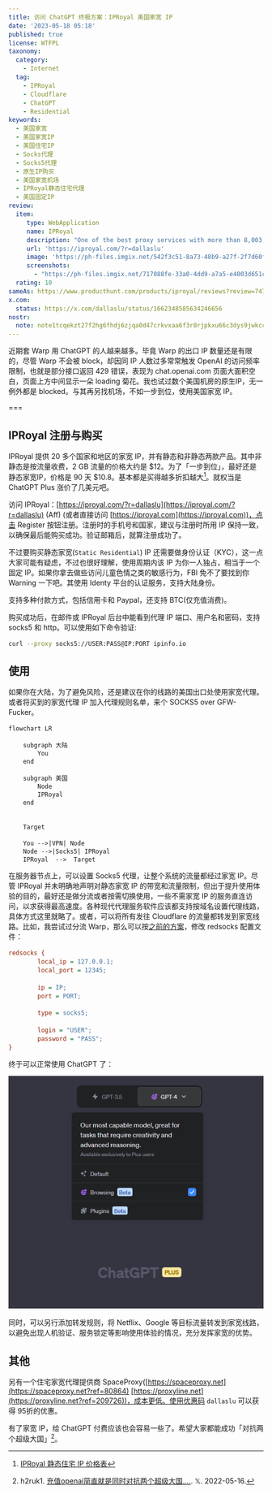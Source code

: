 ```yaml
---
title: 访问 ChatGPT 终极方案：IPRoyal 美国家宽 IP
date: '2023-05-18 05:18'
published: true
license: WTFPL
taxonomy:
  category:
    - Internet
  tag:
    - IPRoyal
    - Cloudflare
    - ChatGPT
    - Residential
keywords:
  - 美国家宽
  - 美国家宽IP
  - 美国住宅IP
  - Socks代理
  - Socks5代理
  - 原生IP购买
  - 美国家宽机场
  - IPRoyal静态住宅代理
  - 美国固定IP
review:
  item:
     type: WebApplication
     name: IPRoyal
     description: "One of the best proxy services with more than 8,003,349 IP's"
     url: 'https://iproyal.com/?r=dallaslu'
     image: 'https://ph-files.imgix.net/542f3c51-8a73-48b9-a27f-2f7d60fa1b51.png'
     screenshots: 
       - "https://ph-files.imgix.net/717088fe-33a0-4dd9-a7a5-e4003d651c47.png"
  rating: 10
sameAs: https://www.producthunt.com/products/iproyal/reviews?review=747126
x.com:
  status: https://x.com/dallaslu/status/1662348585634246656
nostr:
  note: note1tcqekzt27f2hg6fhdj6zjqa0d47crkvxaa6f3r8rjpkxu66c3dys9jwkcc
---
```


近期套 Warp 用 ChatGPT 的人越来越多。毕竟 Warp 的出口 IP 数量还是有限的，尽管 Warp 不会被 block，却因同 IP 人数过多常常触发 OpenAI 的访问频率限制，也就是部分接口返回 429 错误，表现为 chat.openai.com 页面大面积空白，页面上方中间显示一朵 loading 菊花。我也试过数个美国机房的原生IP，无一例外都是 blocked。与其再另找机场，不如一步到位，使用美国家宽 IP。

===

## IPRoyal 注册与购买

IPRoyal 提供 20 多个国家和地区的家宽 IP，并有静态和非静态两款产品。其中非静态是按流量收费，2 GB 流量的价格大约是 \$12。为了「一步到位」，最好还是静态家宽IP，价格是 90 天 \$10.8。基本都是买得越多折扣越大[^iproyal-pricing-static]。就权当是 ChatGPT Plus 涨价了几美元吧。

访问 IPRoyal：[https://iproyal.com/?r=dallaslu](https://iproyal.com/?r=dallaslu) (Aff) (或者直接访问 [https://iproyal.com](https://iproyal.com))，点击 Register 按钮注册。注册时的手机号和国家，建议与注册时所用 IP 保持一致，以确保最后能购买成功。验证邮箱后，就算注册成功了。

不过要购买静态家宽(`Static Residential`) IP 还需要做身份认证（KYC），这一点大家可能有疑虑，不过也很好理解，使用周期内该 IP 为你一人独占，相当于一个固定 IP。如果你拿去做些访问儿童色情之类的敏感行为，FBI 免不了要找到你 Warning 一下吧。其使用 Identy 平台的认证服务，支持大陆身份。

支持多种付款方式，包括信用卡和 Paypal，还支持 BTC(仅充值消费)。

购买成功后，在邮件或 IPRoyal 后台中能看到代理 IP 端口、用户名和密码，支持 socks5 和 http。可以使用如下命令验证:

```bash
curl --proxy socks5://USER:PASS@IP:PORT ipinfo.io
```

## 使用

如果你在大陆，为了避免风险，还是建议在你的线路的美国出口处使用家宽代理。或者将买到的家宽代理 IP 加入代理规则名单，来个 SOCKS5 over GFW-Fucker。

```mermaid
flowchart LR

    subgraph 大陆
        You
    end

    subgraph 美国
        Node
        IPRoyal
    end


    Target

    You -->|VPN| Node
    Node -->|Socks5| IPRoyal
    IPRoyal  -->  Target
```

在服务器节点上，可以设置 Socks5 代理，让整个系统的流量都经过家宽 IP。尽管 IPRoyal 并未明确地声明对静态家宽 IP 的带宽和流量限制，但出于提升使用体验的目的，最好还是做分流或者按需切换使用，一些不需家宽 IP 的服务直连访问，以求获得最高速度。各种现代代理服务软件应该都支持按域名设置代理线路，具体方式这里就略了。或者，可以将所有发往 Cloudflare 的流量都转发到家宽线路。比如，我尝试过分流 Warp，那么可以按[之前的方案](/redirect-cloudflare-traffic-back-to-warp/)，修改 redsocks 配置文件：

```ini showLineNumbers
redsocks {
        local_ip = 127.0.0.1;
        local_port = 12345;

        ip = IP;
        port = PORT;

        type = socks5;

        login = "USER";
        password = "PASS";
}
```

终于可以正常使用 ChatGPT 了：

![ChatGPT Plus Works](./chatgpt-plus.png)

同时，可以另行添加转发规则，将 Netflix、Google 等目标流量转发到家宽线路，以避免出现人机验证、服务锁定等影响使用体验的情况，充分发挥家宽的优势。

## 其他

另有一个住宅家宽代理提供商 SpaceProxy([https://spaceproxy.net](https://spaceproxy.net?ref=80864) [https://proxyline.net](https://proxyline.net?ref=209726))，成本更低。使用优惠码 `dallaslu` 可以获得 95折的优惠。

有了家宽 IP，给 ChatGPT 付费应该也会容易一些了。希望大家都能成功「对抗两个超级大国」[^super-two]。

[^iproyal-pricing-static]: [IPRoyal 静态住宅 IP 价格表](https://iproyal.com/pricing/static-residential-proxies/)
[^super-two]: h2ruk1. [充值openai简直就是同时对抗两个超级大国....](https://x.com/h2ruk1/status/1658362135037239297). 𝕏. 2022-05-16.
